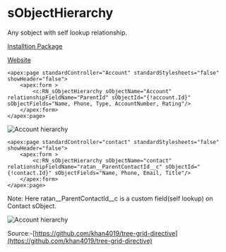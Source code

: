 # sObjectHierarchy
Any sobject with self lookup relationship.

[Installtion Package](https://login.salesforce.com/packaging/installPackage.apexp?p0=04t900000002ZnP)

[Website](http://ratanpaul.github.io/sObjectHierarchy)

```
<apex:page standardController="Account" standardStylesheets="false" showHeader="false">
    <apex:form >
        <c:RN_sObjectHierarchy sObjectName="Account" relationshipFieldName="ParentId" sObjectId="{!account.Id}" sObjectFields="Name, Phone, Type, AccountNumber, Rating"/>
    </apex:form>
</apex:page>
```
![Account hierarchy](https://raw.githubusercontent.com/RatanPaul/imges/master/img/Account%20Hierarchy.png)

```
<apex:page standardController="contact" standardStylesheets="false" showHeader="false">
    <apex:form >
        <c:RN_sObjectHierarchy sObjectName="contact" relationshipFieldName="ratan__ParentContactId__c" sObjectId="{!contact.Id}" sObjectFields="Name, Phone, Email, Title"/>
    </apex:form>
</apex:page>
```
Note: Here ratan__ParentContactId__c is a custom field(self lookup) on Contact sObject.

![Account hierarchy](https://raw.githubusercontent.com/RatanPaul/imges/master/img/Contact%20Hierarchy.png)


Source:-[https://github.com/khan4019/tree-grid-directive](https://github.com/khan4019/tree-grid-directive)
